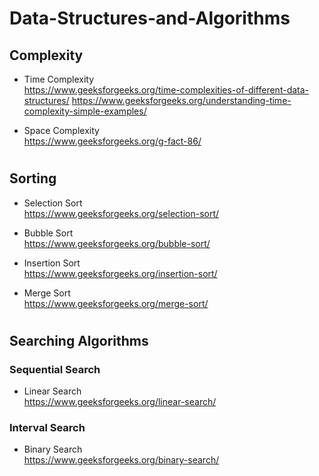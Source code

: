 # Data-Structures-and-Algorithms
## Complexity
* Time Complexity <br>
https://www.geeksforgeeks.org/time-complexities-of-different-data-structures/ 
https://www.geeksforgeeks.org/understanding-time-complexity-simple-examples/

* Space Complexity <br>
https://www.geeksforgeeks.org/g-fact-86/
#


## Sorting
* Selection Sort <br>
https://www.geeksforgeeks.org/selection-sort/ 

* Bubble Sort <br>
https://www.geeksforgeeks.org/bubble-sort/

* Insertion Sort <br>
https://www.geeksforgeeks.org/insertion-sort/

* Merge Sort <br>
https://www.geeksforgeeks.org/merge-sort/
#


## Searching Algorithms
### Sequential Search 
* Linear Search <br>
https://www.geeksforgeeks.org/linear-search/

### Interval Search
* Binary Search <br>
https://www.geeksforgeeks.org/binary-search/
#



